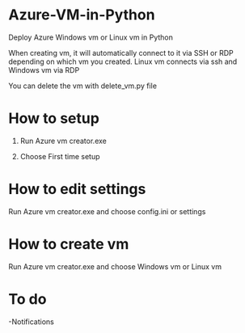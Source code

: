
# Azure-VM-in-Python
Deploy Azure Windows vm or Linux vm in Python

When creating vm, it will automatically connect to it via SSH or RDP depending on which vm you created.
Linux vm connects via ssh and Windows vm via RDP

You can delete the vm with delete_vm.py file

# How to setup

1. Run Azure vm creator.exe

2. Choose First time setup

# How to edit settings
Run Azure vm creator.exe and choose config.ini or settings


# How to create vm
Run Azure vm creator.exe and choose Windows vm or Linux vm



# To do


-Notifications
